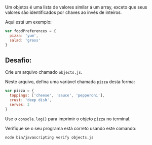 Um objetos é uma lista de valores similar á um array, exceto que seus valores são identificados por chaves ao invés de inteiros.

Aqui está um exemplo:

```js
var foodPreferences = {
  pizza: 'yum',
  salad: 'gross'
}
```

## Desafio:

Crie um arquivo chamado `objects.js`.

Neste arquivo, defina uma variável chamada `pizza` desta forma:

```js
var pizza = {
  toppings: ['cheese', 'sauce', 'pepperoni'],
  crust: 'deep dish',
  serves: 2
}
```

Use o `console.log()` para imprimir o objeto `pizza` no terminal.

Verifique se o seu programa está correto usando este comando:

```bash
node bin/javascripting verify objects.js
```
